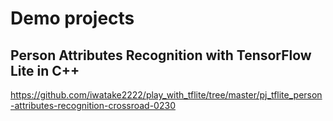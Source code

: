 # Demo projects

## Person Attributes Recognition with TensorFlow Lite in C++
https://github.com/iwatake2222/play_with_tflite/tree/master/pj_tflite_person-attributes-recognition-crossroad-0230
